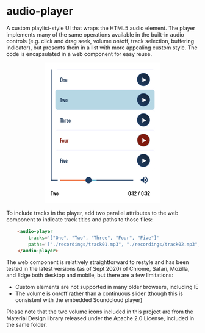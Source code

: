 # audio-player

A custom playlist-style UI that wraps the HTML5 audio element. The player implements many of the same operations available in the built-in audio controls (e.g. click and drag seek, volume on/off, track selection, buffering indicator), but presents them in a list with more appealing custom style. The code is encapsulated in a web component for easy reuse.

<p align="center">
    <img src="./images/media-player.png" width="300"/>
</p>

To include tracks in the player, add two parallel attributes to the web component to indicate track titles and paths to those files:

```html
	<audio-player
		tracks='["One", "Two", "Three", "Four", "Five"]'
		paths='["./recordings/track01.mp3", "./recordings/track02.mp3", "./recordings/track03.mp3", "./recordings/track04.mp3", "./recordings/track05.mp3"]'>
	</audio-player>
```

The web component is relatively straightforward to restyle and has been tested in the latest versions (as of Sept 2020) of Chrome, Safari, Mozilla, and Edge both desktop and mobile, but there are a few limitations:
* Custom elements are not supported in many older browsers, including IE
* The volume is on/off rather than a continuous slider (though this is consistent with the embedded Soundcloud player)

Please note that the two volume icons included in this project are from the Material Design library released under the Apache 2.0 License, included in the same folder.
